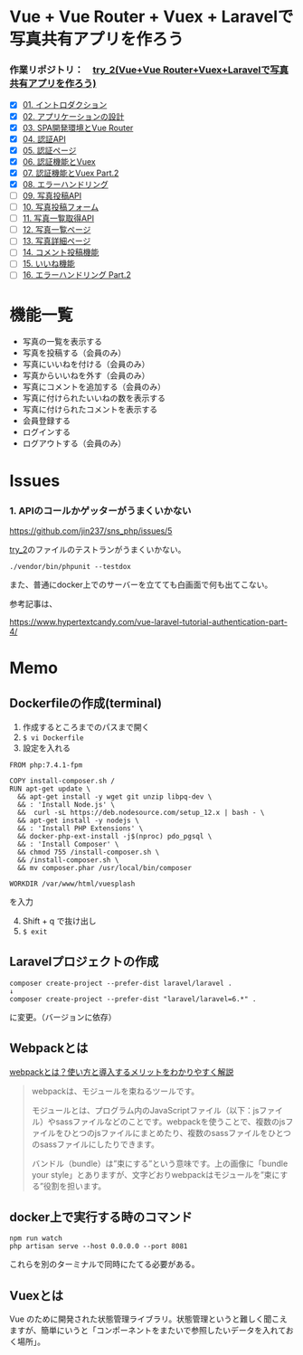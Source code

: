 # Vue + Vue Router + Vuex + Laravelで写真共有アプリを作ろう
### 作業リポジトリ：　[try_2(Vue+Vue Router+Vuex+Laravelで写真共有アプリを作ろう)](https://github.com/jin237/try_2/tree/main/vuesplash)

- [x] [01. イントロダクション](https://www.hypertextcandy.com/vue-laravel-tutorial-introduction/)
- [x] [02. アプリケーションの設計](https://www.hypertextcandy.com/vue-laravel-tutorial-application-design/)
- [x] [03. SPA開発環境とVue Router](https://www.hypertextcandy.com/vue-laravel-tutorial-setting-up-spa-project/)
- [x] [04. 認証API](https://www.hypertextcandy.com/vue-laravel-tutorial-authentication/)
- [x] [05. 認証ページ](https://www.hypertextcandy.com/vue-laravel-tutorial-authentication-part-2/)
- [x] [06. 認証機能とVuex](https://www.hypertextcandy.com/vue-laravel-tutorial-authentication-part-3/)
- [x] [07. 認証機能とVuex Part.2](https://www.hypertextcandy.com/vue-laravel-tutorial-authentication-part-4/)
- [x] [08. エラーハンドリング](https://www.hypertextcandy.com/vue-laravel-tutorial-error-handling/)
- [ ] [09. 写真投稿API](https://www.hypertextcandy.com/vue-laravel-tutorial-submit-photo/)
- [ ] [10. 写真投稿フォーム](https://www.hypertextcandy.com/vue-laravel-tutorial-submit-photo-part-2/)
- [ ] [11. 写真一覧取得API](https://www.hypertextcandy.com/vue-laravel-tutorial-list-photos/)
- [ ] [12. 写真一覧ページ](https://www.hypertextcandy.com/vue-laravel-tutorial-list-photos-part-2/)
- [ ] [13. 写真詳細ページ](https://www.hypertextcandy.com/vue-laravel-tutorial-photo-detail/)
- [ ] [14. コメント投稿機能](https://www.hypertextcandy.com/vue-laravel-tutorial-add-comment/)
- [ ] [15. いいね機能](https://www.hypertextcandy.com/vue-laravel-tutorial-likes/)
- [ ] [16. エラーハンドリング Part.2](https://www.hypertextcandy.com/vue-laravel-tutorial-error-handling-part-2/)

# 機能一覧
- 写真の一覧を表示する
- 写真を投稿する（会員のみ）
- 写真にいいねを付ける（会員のみ）
- 写真からいいねを外す（会員のみ）
- 写真にコメントを追加する（会員のみ）
- 写真に付けられたいいねの数を表示する
- 写真に付けられたコメントを表示する
- 会員登録する
- ログインする
- ログアウトする（会員のみ）


# Issues
### 1. APIのコールかゲッターがうまくいかない
https://github.com/jin237/sns_php/issues/5

[try_2](https://github.com/jin237/try_2/tree/main/vuesplash)のファイルのテストランがうまくいかない。

```terminal
./vendor/bin/phpunit --testdox
```

また、普通にdocker上でのサーバーを立てても白画面で何も出てこない。

参考記事は、

https://www.hypertextcandy.com/vue-laravel-tutorial-authentication-part-4/






# Memo
## Dockerfileの作成(terminal)
1. 作成するところまでのパスまで開く
2. `$ vi Dockerfile`
3. 設定を入れる
```
FROM php:7.4.1-fpm

COPY install-composer.sh /
RUN apt-get update \
  && apt-get install -y wget git unzip libpq-dev \
  && : 'Install Node.js' \
  &&  curl -sL https://deb.nodesource.com/setup_12.x | bash - \
  && apt-get install -y nodejs \
  && : 'Install PHP Extensions' \
  && docker-php-ext-install -j$(nproc) pdo_pgsql \
  && : 'Install Composer' \
  && chmod 755 /install-composer.sh \
  && /install-composer.sh \
  && mv composer.phar /usr/local/bin/composer

WORKDIR /var/www/html/vuesplash
```
を入力

4. Shift + q で抜け出し
5. `$ exit`


## Laravelプロジェクトの作成
```
composer create-project --prefer-dist laravel/laravel .
↓
composer create-project --prefer-dist "laravel/laravel=6.*" .
```
に変更。（バージョンに依存）

## Webpackとは

[webpackとは？使い方と導入するメリットをわかりやすく解説](https://goworkship.com/magazine/how-to-webpack/)


>webpackは、モジュールを束ねるツールです。
>
>モジュールとは、プログラム内のJavaScriptファイル（以下：jsファイル）やsassファイルなどのことです。webpackを使うことで、複数のjsファイルをひとつのjsファイルにまとめたり、複数のsassファイルをひとつのsassファイルにしたりできます。
>
>バンドル（bundle）は”束にする”という意味です。上の画像に「bundle  your style」とありますが、文字どおりwebpackはモジュールを”束にする”役割を担います。


## docker上で実行する時のコマンド
```
npm run watch
php artisan serve --host 0.0.0.0 --port 8081
```
これらを別のターミナルで同時にたてる必要がある。

## Vuexとは
Vue のために開発された状態管理ライブラリ。状態管理というと難しく聞こえますが、簡単にいうと「コンポーネントをまたいで参照したいデータを入れておく場所」。


